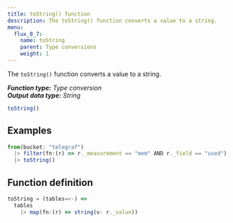 ```yaml
---
title: toString() function
description: The toString() function converts a value to a string.
menu:
  flux_0_7:
    name: toString
    parent: Type conversions
    weight: 1
---
```


The `toString()` function converts a value to a string.

_**Function type:** Type conversion_  
_**Output data type:** String_

```js
toString()
```

## Examples
```js
from(bucket: "telegraf")
  |> filter(fn:(r) => r._measurement == "mem" AND r._field == "used")
  |> toString()
```

## Function definition
```js
toString = (tables=<-) =>
  tables
    |> map(fn:(r) => string(v: r._value))
```
